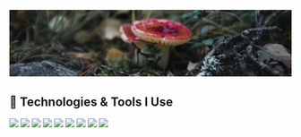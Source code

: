 <a href="#"><img src="img/mushroom.png"></a>

## 🔧 Technologies & Tools I Use
<a href="#"><img src="https://img.shields.io/badge/Editor-Visual_Studio-_.svg?logo=visualstudio"></a>
<a href="#"><img src="https://img.shields.io/badge/Editor-VS_Code-_.svg?logo=visualstudiocode"></a>
<a href="#"><img src="https://img.shields.io/badge/Editor-IntelliJ_IDEA-_.svg?logo=intellijidea"></a>
<a href="#"><img src="https://img.shields.io/badge/Version_Control-Git-_.svg?logo=git"></a>
<a href="#"><img src="https://img.shields.io/badge/Language-C_Sharp-_.svg?logo=dotnet"></a>
<a href="#"><img src="https://img.shields.io/badge/Language-Visual_Basic-_.svg?logo=dotnet"></a>
<a href="#"><img src="https://img.shields.io/badge/Language-Java-_.svg?logo=java"></a>
<a href="#"><img src="https://img.shields.io/badge/Language-PHP-_.svg?logo=php"></a>
<a href="#"><img src="https://img.shields.io/badge/Framework-Blazor_WebAssembly-_.svg?logo=blazor"></a>
